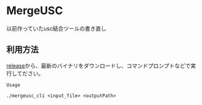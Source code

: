 # MergeUSC

以前作っていたusc結合ツールの書き直し

## 利用方法
[release](https://github.com/Untitled-Sekai/mergeUSC/releases)から、最新のバイナリをダウンロードし、コマンドプロンプトなどで実行してださい。

```
Usage

./mergeusc_cli <input_file> <outputPath>
```
